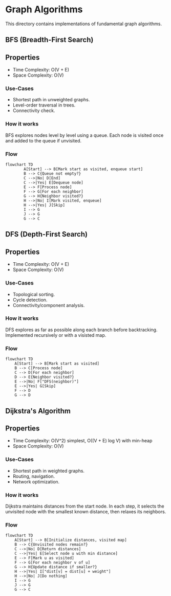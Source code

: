 # Graph Algorithms

This directory contains implementations of fundamental graph algorithms.

## BFS (Breadth-First Search)

## Properties

- Time Complexity: O(V + E)
- Space Complexity: O(V)

### Use-Cases

- Shortest path in unweighted graphs.
- Level-order traversal in trees.
- Connectivity check.

### How it works

BFS explores nodes level by level using a queue. Each node is visited once and added to the queue if unvisited.

### Flow

```mermaid
flowchart TD
		A[Start] --> B[Mark start as visited, enqueue start]
		B --> C{Queue not empty?}
		C -->|No| D[End]
		C -->|Yes| E[Dequeue node]
		E --> F[Process node]
		F --> G[For each neighbor]
		G --> H{Neighbor visited?}
		H -->|No| I[Mark visited, enqueue]
		H -->|Yes| J[Skip]
		I --> G
		J --> G
		G --> C
```

## DFS (Depth-First Search)

## Properties

- Time Complexity: O(V + E)
- Space Complexity: O(V)

### Use-Cases

- Topological sorting.
- Cycle detection.
- Connectivity/component analysis.

### How it works

DFS explores as far as possible along each branch before backtracking. Implemented recursively or with a visisted map.

### Flow

```mermaid
flowchart TD
    A[Start] --> B[Mark start as visited]
    B --> C[Process node]
    C --> D[For each neighbor]
    D --> E{Neighbor visited?}
    E -->|No| F["DFS(neighbor)"]
    E -->|Yes| G[Skip]
    F --> D
    G --> D
```

## Dijkstra's Algorithm

## Properties

- Time Complexity: O(V^2) simplest, O((V + E) log V) with min-heap
- Space Complexity: O(V)

### Use-Cases

- Shortest path in weighted graphs.
- Routing, navigation.
- Network optimization.

### How it works

Dijkstra maintains distances from the start node. In each step, it selects the unvisited node with the smallest known distance, then relaxes its neighbors.

### Flow

```mermaid
flowchart TD
    A[Start] --> B[Initialize distances, visited map]
    B --> C{Unvisited nodes remain?}
    C -->|No| D[Return distances]
    C -->|Yes| E[Select node u with min distance]
    E --> F[Mark u as visited]
    F --> G[For each neighbor v of u]
    G --> H{Update distance if smaller?}
    H -->|Yes| I["dist[v] = dist[u] + weight"]
    H -->|No| J[Do nothing]
    I --> G
    J --> G
    G --> C
```

